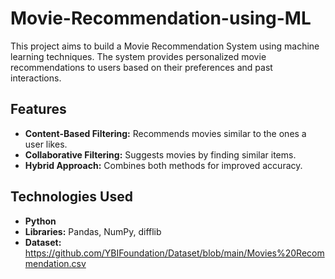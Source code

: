 # Movie-Recommendation-using-ML
This project aims to build a Movie Recommendation System using machine learning techniques. The system provides personalized movie recommendations to users based on their preferences and past interactions.

## Features
- **Content-Based Filtering:** Recommends movies similar to the ones a user likes.
- **Collaborative Filtering:** Suggests movies by finding similar items.
- **Hybrid Approach:** Combines both methods for improved accuracy.

## Technologies Used
- **Python**
- **Libraries:** Pandas, NumPy, difflib
- **Dataset:** https://github.com/YBIFoundation/Dataset/blob/main/Movies%20Recommendation.csv
